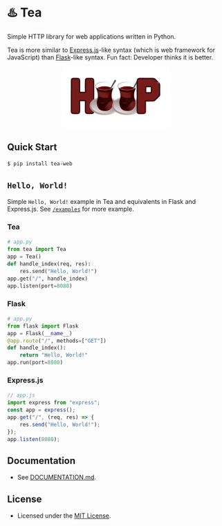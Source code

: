 # ♨️ Tea
Simple HTTP library for web applications written in Python.

Tea is more similar to [Express.js](https://github.com/expressjs/express)-like syntax (which is web framework for JavaScript) than [Flask](https://github.com/pallets/flask)-like syntax. Fun fact: Developer thinks it is better.

<p align="center"><img src="https://raw.githubusercontent.com/orhanemree/tea/master/img/banner.png?token=GHSAT0AAAAAABVRNKZVDE6BFSHEMH33GAFIY6STOGQ" width="250"></p>

## Quick Start
```console
$ pip install tea-web
```

## `Hello, World!`
Simple `Hello, World!` example in Tea and equivalents in Flask and Express.js. See [`/examples`](https://github.com/orhanemree/tea/tree/master/examples) for more example.

### Tea
```python
# app.py
from tea import Tea
app = Tea()
def handle_index(req, res):
    res.send("Hello, World!")
app.get("/", handle_index)
app.listen(port=8080)
```

### Flask
```python
# app.py
from flask import Flask
app = Flask(__name__)
@app.route("/", methods=["GET"])
def handle_index():
    return "Hello, World!"
app.run(port=8080)
```

### Express.js
```javascript
// app.js
import express from "express";
const app = express();
app.get("/", (req, res) => {
    res.send("Hello, World!");
});
app.listen(8080);
```

## Documentation
* See [DOCUMENTATION.md](https://github.com/orhanemree/tea/blob/master/DOCUMENTATION.md).

## License
* Licensed under the [MIT License](https://github.com/orhanemree/tea/blob/master/LICENSE).